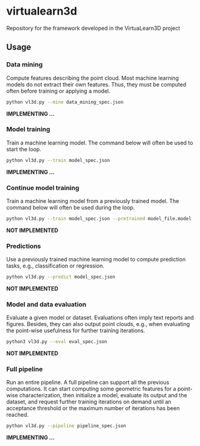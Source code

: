 # virtualearn3d
Repository for the framework developed in the VirtuaLearn3D project

## Usage

### Data mining

Compute features describing the point cloud. Most machine learning models do
not extract their own features. Thus, they must be computed often before
training or applying a model.

```bash
python vl3d.py --mine data_mining_spec.json
```

**IMPLEMENTING ...**



### Model training

Train a machine learning model. The command below will often be used to start
the loop.


```bash
python vl3d.py --train model_spec.json
```
**IMPLEMENTING ...**




### Continue model training

Train a machine learning model from a previously trained model. The command
below will often be used during the loop.

```bash
python vl3d.py --train model_spec.json --pretrained model_file.model
```
**NOT IMPLEMENTED**




### Predictions

Use a previously trained machine learning model to compute prediction
tasks, e.g., classification or regression.

```bash
python vl3d.py --predict model_spec.json
```
**NOT IMPLEMENTED**




### Model and data evaluation

Evaluate a given model or dataset. Evaluations often imply text reports and
figures. Besides, they can also output point clouds, e.g., when evaluating the
point-wise usefulness for further training iterations.

```bash
python3 vl3d.py --eval eval_spec.json
```
**NOT IMPLEMENTED**




### Full pipeline

Run an entire pipeline. A full pipeline can support all the previous
computations. It can start computing some geometric features for a point-wise
characterization, then initialize a model, evaluate its output and the dataset,
and request further training iterations on demand until an acceptance threshold
or the maximum number of iterations has been reached.

```bash
python vl3d.py --pipeline pipeline_spec.json
```
**IMPLEMENTING ...**
